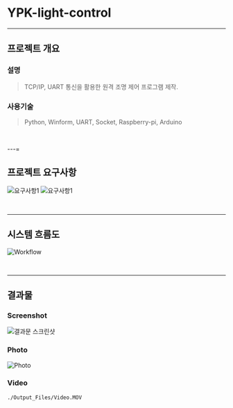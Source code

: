 # YPK-light-control
---


## **프로젝트 개요**

### **설명**

> TCP/IP, UART 통신을 활용한 원격 조명 제어 프로그램 제작.


### **사용기술**

> Python, Winform, UART, Socket, Raspberry-pi, Arduino

<br>

---=

## **프로젝트 요구사항**
![요구사항1](https://user-images.githubusercontent.com/41093226/98086132-a3c43b80-1ec1-11eb-9390-fd34a3b3fe07.png)
![요구사항1](https://user-images.githubusercontent.com/41093226/98086271-dbcb7e80-1ec1-11eb-9201-711b2a4d25bc.png)

<br>

---

## **시스템 흐름도**
![Workflow](https://user-images.githubusercontent.com/41093226/98086336-f140a880-1ec1-11eb-8320-101445ce3644.png)

<br>

---

## **결과물**

### **Screenshot**

![결과문 스크린샷](https://user-images.githubusercontent.com/41093226/98086792-952a5400-1ec2-11eb-8605-a9bee387f0ec.png)


### **Photo**

![Photo](https://user-images.githubusercontent.com/41093226/98087156-0cf87e80-1ec3-11eb-9b05-febc5563eb37.jpg)

### **Video**
```
./Output_Files/Video.MOV
```